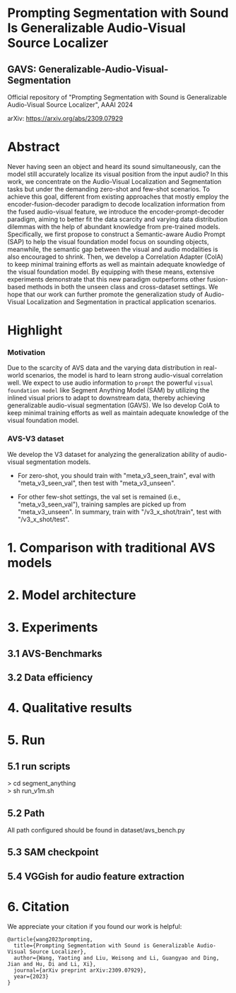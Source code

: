 # Prompting Segmentation with Sound Is Generalizable Audio-Visual Source Localizer
## GAVS: Generalizable-Audio-Visual-Segmentation
Official repository of "Prompting Segmentation with Sound is Generalizable Audio-Visual Source Localizer", AAAI 2024

arXiv: https://arxiv.org/abs/2309.07929

# Abstract
Never having seen an object and heard its sound simultaneously, can the model still accurately localize its visual position from the input audio? In this work, we concentrate on the Audio-Visual Localization and Segmentation tasks but under the demanding zero-shot and few-shot scenarios. To achieve this goal, different from existing approaches that mostly employ the encoder-fusion-decoder paradigm to decode localization information from the fused audio-visual feature, we introduce the encoder-prompt-decoder paradigm, aiming to better fit the data scarcity and varying data distribution dilemmas with the help of abundant knowledge from pre-trained models. Specifically, we first propose to construct a Semantic-aware Audio Prompt (SAP) to help the visual foundation model focus on sounding objects, meanwhile, the semantic gap between the visual and audio modalities is also encouraged to shrink. Then, we develop a Correlation Adapter (ColA) to keep minimal training efforts as well as maintain adequate knowledge of the visual foundation model. By equipping with these means, extensive experiments demonstrate that this new paradigm outperforms other fusion-based methods in both the unseen class and cross-dataset settings. We hope that our work can further promote the generalization study of Audio-Visual Localization and Segmentation in practical application scenarios.

# Highlight

### Motivation
Due to the scarcity of AVS data and the varying data distribution in real-world scenarios, the model is hard to learn strong audio-visual correlation well. We expect to use audio information to `prompt` the powerful `visual foundation model` like Segment Anything Model (SAM) by utilizing the inlined visual priors to adapt to downstream data, thereby achieving generalizable audio-visual segmentation (GAVS). We lso develop ColA to keep minimal training efforts as well as maintain adequate knowledge of the visual foundation model.  

### AVS-V3 dataset
We develop the V3 dataset for analyzing the generalization ability of audio-visual segmentation models.   
- For zero-shot, you should train with "meta_v3_seen_train", eval with "meta_v3_seen_val", then test with "meta_v3_unseen".

- For other few-shot settings, the val set is remained (i.e., "meta_v3_seen_val"), training samples are picked up from  "meta_v3_unseen". In summary, train with "/v3_x_shot/train", test with "/v3_x_shot/test".

# 1. Comparison with traditional AVS models

# 2. Model architecture

# 3. Experiments
## 3.1 AVS-Benchmarks

## 3.2 Data efficiency

# 4. Qualitative results

# 5. Run
## 5.1 run scripts
\> cd segment_anything  
\> sh run_v1m.sh

## 5.2 Path
All path configured should be found in dataset/avs_bench.py  

## 5.3 SAM checkpoint  

## 5.4 VGGish for audio feature extraction  

# 6. Citation
We appreciate your citation if you found our work is helpful:
```
@article{wang2023prompting,
  title={Prompting Segmentation with Sound is Generalizable Audio-Visual Source Localizer},
  author={Wang, Yaoting and Liu, Weisong and Li, Guangyao and Ding, Jian and Hu, Di and Li, Xi},
  journal={arXiv preprint arXiv:2309.07929},
  year={2023}
}
```
